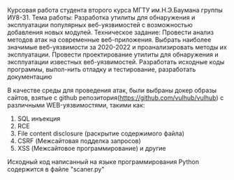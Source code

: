   Курсовая работа студента второго курса МГТУ им.Н.Э.Баумана группы ИУ8-31.
Тема работы: Разработка утилиты для обнаружения и эксплуатации популярных веб-уязвимостей с возможностью добавления новых модулей.
Техническое задание: Провести анализ методов атак на современные веб-приложения. Выбрать наиболее значимые веб-уязвимости за 2020-2022 и проанализировать методы их эксплуатации. Провести проектирование утилиты для обнаружения и эксплуатации известных веб-уязвимостей. Разработать исходные коды программы, выпол-нить отладку и тестирование, разработать документацию

В качестве среды для проведения атак, были выбраны докер образы сайтов, взятые с github репозитория(https://github.com/vulhub/vulhub) с различными WEB-уязвимостями, такими как:
  1) SQL инъекция
  2) RCE
  3) File content disclosure (раскрытие содержимого файла)
  4) CSRF (Межсайтовая подделка запросов)
  5) XSS (Межсайтовое программирование) и другие

Исходный код написанный на языке программирования Python содержится в файле "scaner.py"

